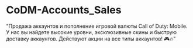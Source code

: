# CoDM-Accounts_Sales
"Продажа аккаунтов и пополнение игровой валюты Call of Duty: Mobile. У нас вы найдете высокие уровни, эксклюзивные скины и быструю доставку аккаунтов. Действуют акции на все типы аккаунтов! 🎮🔥"
